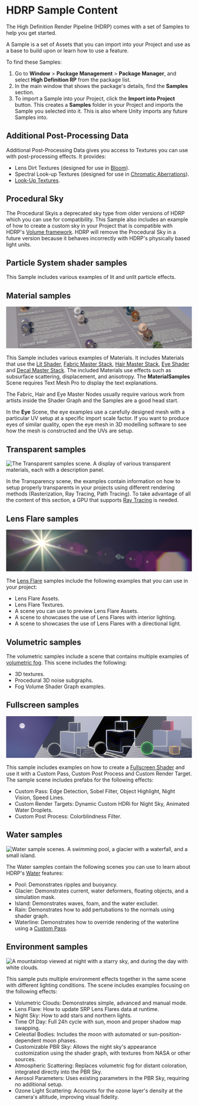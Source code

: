# HDRP Sample Content

The High Definition Render Pipeline (HDRP) comes with a set of Samples to help you get started.

A Sample is a set of Assets that you can import into your Project and use as a base to build upon or learn how to use a feature.

To find these Samples:

1. Go to **Window** > **Package Management** > **Package Manager**, and select **High Definition RP** from the package list.
2. In the main window that shows the package's details, find the **Samples** section.
3. To import a Sample into your Project, click the **Import into Project** button. This creates a **Samples** folder in your Project and imports the Sample you selected into it. This is also where Unity imports any future Samples into.

## Additional Post-Processing Data

Additional Post-Processing Data gives you access to Textures you can use with post-processing effects. It provides:

- Lens Dirt Textures (designed for use in [Bloom](Post-Processing-Bloom.md)).
- Spectral Look-up Textures (designed for use in [Chromatic Aberrations](Post-Processing-Chromatic-Aberration.md)).
- [Look-Up Textures](Authoring-LUTs.md).

## Procedural Sky

The Procedural Skyis a deprecated sky type from older versions of HDRP which you can use for compatibility. This Sample also includes an example of how to create a custom sky in your Project that is compatible with HDRP's [Volume framework](understand-volumes.md). HDRP will remove the Procedural Sky in a future version because it behaves incorrectly with HDRP's physically based light units.

## Particle System shader samples

This Sample includes various examples of lit and unlit particle effects.

## Material samples

![The Materials sample scene. A display of various materials, each with a description panel.](Images/MaterialSamples.png)

This Sample includes various examples of Materials. It includes Materials that use the [Lit Shader](lit-material.md), [Fabric Master Stack](fabric-master-stack-reference.md), [Hair Master Stack](hair-master-stack-reference.md), [Eye Shader](eye-master-stack-reference.md) and [Decal Master Stack](decal-master-stack-reference.md). The included Materials use effects such as subsurface scattering, displacement, and anisotropy. The **MaterialSamples** Scene requires Text Mesh Pro to display the text explanations.

The Fabric, Hair and Eye Master Nodes usually require various work from artists inside the Shader Graph and the Samples are a good head start.

In the **Eye** Scene, the eye examples use a carefully designed mesh with a particular UV setup at a specific import scale factor. If you want to produce eyes of similar quality, open the eye mesh in 3D modelling software to see how the mesh is constructed and the UVs are setup.

## Transparent samples

![The Transparent samples scene. A display of various transparent materials, each with a description panel.](Images/TransparentSamples.png)

In the Transparency scene, the examples contain information on how to setup properly transparents in your projects using different rendering methods (Rasterization, Ray Tracing, Path Tracing).
To take advantage of all the content of this section, a GPU that supports [Ray Tracing](Ray-Tracing-Getting-Started.md) is needed.

## Lens Flare samples

![A lens flare.](Images/LensFlareSamples.png)

The [Lens Flare](shared/lens-flare/lens-flare-component.md) samples include the following examples that you can use in your project:
- Lens Flare Assets.
- Lens Flare Textures.
- A scene you can use to preview Lens Flare Assets.
- A scene to showcases the use of Lens Flares with interior lighting.
- A scene to showcases the use of Lens Flares with a directional light.

## Volumetric samples

The volumetric samples include a scene that contains multiple examples of [volumetric fog](create-a-local-fog-effect.md). This scene includes the following:

- 3D textures.
- Procedural 3D noise subgraphs.
- Fog Volume Shader Graph examples.

## Fullscreen samples
![A scene with a group of simple geometric shapes, rendered with white edges, a Sobel filter, and using a different color for each object.](Images/FullscreenSamples.png)

This sample includes examples on how to create a [Fullscreen Shader](create-a-fullscreen-material.md) and use it with a Custom Pass, Custom Post Process and Custom Render Target. The sample scene includes prefabs for the following effects:

- Custom Pass: Edge Detection, Sobel Filter, Object Highlight, Night Vision, Speed Lines.
- Custom Render Targets: Dynamic Custom HDRi for Night Sky, Animated Water Droplets.
- Custom Post Process: Colorblindness Filter.

## Water samples

![Water sample scenes. A swimming pool, a glacier with a waterfall, and a small island.](Images/Water_samples.png)

The Water samples contain the following scenes you can use to learn about HDRP's [Water](water.md) features: 

- Pool: Demonstrates ripples and buoyancy.
- Glacier: Demonstrates current, water deformers, floating objects, and a simulation mask.
- Island: Demonstrates waves, foam, and the water excluder.
- Rain: Demonstrates how to add pertubations to the normals using shader graph.
- Waterline: Demonstrates how to override rendering of the waterline using a [Custom Pass](Custom-Pass.md).

## Environment samples

![A mountaintop viewed at night with a starry sky, and during the day with white clouds.](Images/environment-samples.png)

This sample puts multiple environment effects together in the same scene with different lighting conditions.
The scene includes examples focusing on the following effects:
- Volumetric Clouds: Demonstrates simple, advanced and manual mode.
- Lens Flare: How to update SRP Lens Flares data at runtime.
- Night Sky: How to add stars and northern lights.
- Time Of Day: Full 24h cycle with sun, moon and proper shadow map swapping.
- Celestial Bodies: Includes the moon with automated or sun-position-dependent moon phases.
- Customizable PBR Sky: Allows the night sky's appearance customization using the shader graph, with textures from NASA or other sources.
- Atmospheric Scattering: Replaces volumetric fog for distant coloration, integrated directly into the PBR Sky.
- Aerosol Parameters: Uses existing parameters in the PBR Sky, requiring no additional setup.
- Ozone Light Scattering: Accounts for the ozone layer's density at the camera's altitude, improving visual fidelity.
